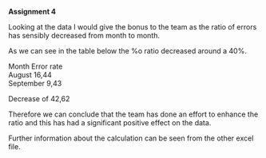 **Assignment 4**

Looking at the data I would give the bonus to the team as the ratio of errors has sensibly decreased from month to month.

As we can see in the table below the %o ratio decreased around a 40%. 

Month	Error rate	
August	16,44	
September	9,43	

Decrease of 42,62

Therefore we can conclude that the team has done an effort to enhance the ratio and this has had a significant positive effect on the data.

Further information about the calculation can be seen from the other excel file.




